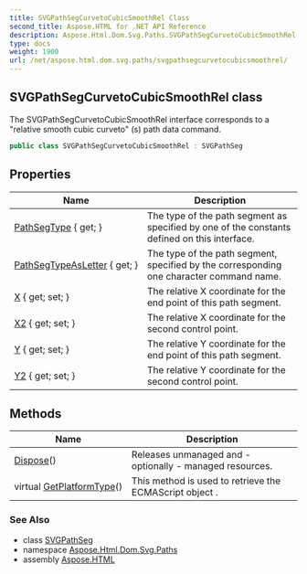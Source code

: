 ```yaml
---
title: SVGPathSegCurvetoCubicSmoothRel Class
second_title: Aspose.HTML for .NET API Reference
description: Aspose.Html.Dom.Svg.Paths.SVGPathSegCurvetoCubicSmoothRel class. The SVGPathSegCurvetoCubicSmoothRel interface corresponds to a relative smooth cubic curveto s path data command
type: docs
weight: 1900
url: /net/aspose.html.dom.svg.paths/svgpathsegcurvetocubicsmoothrel/
---
```

## SVGPathSegCurvetoCubicSmoothRel class

The SVGPathSegCurvetoCubicSmoothRel interface corresponds to a "relative smooth cubic curveto" (s) path data command.

```csharp
public class SVGPathSegCurvetoCubicSmoothRel : SVGPathSeg
```

## Properties

| Name | Description |
| --- | --- |
| [PathSegType](../../aspose.html.dom.svg.paths/svgpathseg/pathsegtype/) { get; } | The type of the path segment as specified by one of the constants defined on this interface. |
| [PathSegTypeAsLetter](../../aspose.html.dom.svg.paths/svgpathseg/pathsegtypeasletter/) { get; } | The type of the path segment, specified by the corresponding one character command name. |
| [X](../../aspose.html.dom.svg.paths/svgpathsegcurvetocubicsmoothrel/x/) { get; set; } | The relative X coordinate for the end point of this path segment. |
| [X2](../../aspose.html.dom.svg.paths/svgpathsegcurvetocubicsmoothrel/x2/) { get; set; } | The relative X coordinate for the second control point. |
| [Y](../../aspose.html.dom.svg.paths/svgpathsegcurvetocubicsmoothrel/y/) { get; set; } | The relative Y coordinate for the end point of this path segment. |
| [Y2](../../aspose.html.dom.svg.paths/svgpathsegcurvetocubicsmoothrel/y2/) { get; set; } | The relative Y coordinate for the second control point. |

## Methods

| Name | Description |
| --- | --- |
| [Dispose](../../aspose.html.dom.svg.datatypes/svgvaluetype/dispose/)() | Releases unmanaged and - optionally - managed resources. |
| virtual [GetPlatformType](../../aspose.html.dom/domobject/getplatformtype/)() | This method is used to retrieve the ECMAScript object . |

### See Also

* class [SVGPathSeg](../svgpathseg/)
* namespace [Aspose.Html.Dom.Svg.Paths](../../aspose.html.dom.svg.paths/)
* assembly [Aspose.HTML](../../)
